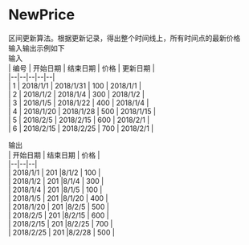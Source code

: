 # NewPrice

区间更新算法。根据更新记录，得出整个时间线上，所有时间点的最新价格  
输入输出示例如下  
输入  
| 编号 | 开始日期 | 结束日期 | 价格 | 更新日期 |  
|--|--|--|--|--|  
| 1 | 2018/1/1 | 2018/1/31 | 100 | 2018/1/1 |  
| 2 | 2018/1/2 | 2018/1/4 | 300 | 2018/1/2 |  
| 3 | 2018/1/5 | 2018/1/22 | 400 | 2018/1/4 |  
| 4 | 2018/1/20 | 2018/1/28 | 500 | 2018/1/15 |  
| 5 | 2018/2/5 | 2018/2/15 | 600 | 2018/2/1 |  
| 6 | 2018/2/15 | 2018/2/25 | 700 | 2018/2/1 |  

输出  
| 开始日期 | 结束日期 | 价格 |  
|--|--|--|  
| 2018/1/1 | 201 |8/1/2 | 100 |  
| 2018/1/2 | 201 |8/1/4 | 300 |  
| 2018/1/4 | 201 |8/1/5 | 100 |  
| 2018/1/5 | 201 |8/1/20 | 400 |  
| 2018/1/20 | 201 |8/2/5 | 500 |  
| 2018/2/5 | 201 |8/2/15 | 600 |  
| 2018/2/15 | 201 |8/2/25 | 700 |  
| 2018/2/25 | 201 |8/2/28 | 500 |  